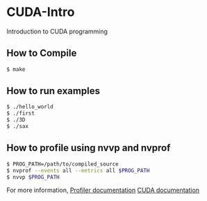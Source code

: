 # CUDA-Intro
Introduction to CUDA programming

## How to Compile

```bash
$ make
```

## How to run examples

```bash
$ ./hello_world
$ ./first
$ ./3D
$ ./sax
```

## How to profile using nvvp and nvprof

```bash
$ PROG_PATH=/path/to/compiled_source
$ nvprof --events all --metrics all $PROG_PATH
$ nvvp $PROG_PATH
```

For more information,
[Profiler documentation](http://docs.nvidia.com/cuda/profiler-users-guide/index.html)
[CUDA documentation](http://docs.nvidia.com/cuda/)
